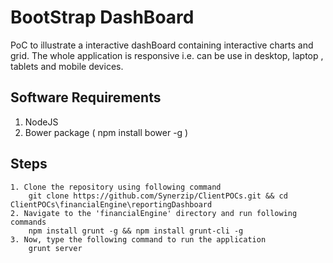 BootStrap DashBoard
===================

PoC to illustrate a interactive dashBoard containing interactive charts and grid.
The whole application is responsive i.e. can be use in desktop, laptop , tablets and mobile devices.

Software Requirements
---------------------
1. NodeJS
2. Bower package ( npm install bower -g )

Steps
---------
```
1. Clone the repository using following command
	git clone https://github.com/Synerzip/ClientPOCs.git && cd ClientPOCs\financialEngine\reportingDashboard
2. Navigate to the 'financialEngine' directory and run following commands
	npm install grunt -g && npm install grunt-cli -g
3. Now, type the following command to run the application
	grunt server
```